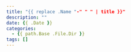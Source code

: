 ```yaml
---
title: "{{ replace .Name "-" " " | title }}"
description: ""
date: {{ .Date }}
categories:
  - {{ path.Base .File.Dir }}
tags: []
---
```


